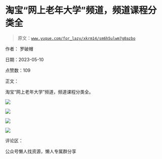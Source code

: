 # 淘宝“网上老年大学”频道，频道课程分类全

> 原文：[`www.yuque.com/for_lazy/xkrm14/sm6h5ulwm7g0azbo`](https://www.yuque.com/for_lazy/xkrm14/sm6h5ulwm7g0azbo)



作者： 罗破帽



日期：2023-05-10



点赞数：109



正文：



淘宝“网上老年大学”频道，频道课程分类全。



![](img/cca65c9aaa1dab81bf3e9e8679f64b2c.png)  

![](img/a10a74ad8a2ae06be1325845cb82a572.png)  

![](img/892820148a1dc7796fe81d2259fad1ec.png)  

![](img/63dd5b6e9e2b2149162619fcdc2656c6.png)



评论区：



公众号懒人找资源，懒人专属群分享

</ne-p></ne-p></ne-p>